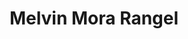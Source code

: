 ---
type: "member"
layout: "team"
title: "Melvin Mora Rangel"
publish_name: "Melvin Mora Rangel"
bg_image: ""
photo: ""
lab_position: "Undergrad Student"
lab_group: "Alumni"
status: "alumni"

---